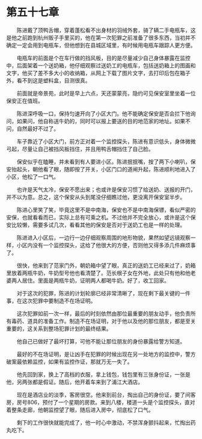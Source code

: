 #	第五十七章

　　陈进戴了顶鸭舌帽，穿着蓬松看不出身材的羽绒外套，骑了辆二手电瓶车，这是他之前跑到杭州贩子手里买的，他在第一次犯罪之前准备了很多东西，当初并不确定一定会用到电瓶车，但他想到在县城区域里，有时候用电瓶车跟踪人更方便。

　　电瓶车的前面是个在车行做的挡风板，目的是尽量减少自己身体暴露在监控中，后面架着一个送奶箱，他仔细观察过送奶工的电瓶车，包括送奶箱上的图画和文字，他买了差不多大小的收纳箱，从网上下载了图片文字，去打印后包在箱子外，看不到这是塑料盒，目测很真。

　　前面就是帝景苑，此时是早上六点，天还蒙蒙亮，隐约可见保安室里坐着一位保安正在值班。

　　陈进深呼吸一口，保持匀速开向了小区大门。他不能确定保安是否会拦下他询问，如果问，他自称送牛奶的，同时可以报上要送的目的地范家的地址。如果不问，自然最好不过了。

　　车子靠近了小区大门，前方正对着一个监控探头，陈进有意识低头，身体微微弓起，尽量让自己被挡风板挡住，并且用鸭舌帽挡住了自己脸。

　　保安似乎在瞌睡，并未看到有人要进小区。陈进抿抿嘴，按了两下小喇叭，保安抬起头，朝他看了眼，随即按了开关，小区门口的道闸升起，陈进顺利地进入了小区，他松了一口气。

　　也许是天气太冷，保安不愿出来；也或许是保安习惯了给送奶、送报的开门，并不以为意。总之，这个保安从头到尾没仔细瞧过他，更没离开保安室半步。

　　陈进心里笑了笑，毕竟这里不是中南海，保安也不是中南海保镖，看似严密的安保，也就看看而已，实际上总有可乘之机。不过他并不完全放心，或许是这个保安比较懒，需要多试几次，看看其他的保安是否对于送奶工也是一样的处理。

　　陈进进入小区后，一边行一边仔细观察周围的地形物貌，果然如望远镜观察一样，小区内没有一个监控探头，这给了他很大的方便，否则他又得多添几件麻烦事了。

　　很快，他来到了范家门外，朝奶箱中望了眼，真正的送奶工已经来过了，奶箱里放着两瓶牛奶，牛奶型号他也看清楚了。范长根子女在外地，此处只有他和他老婆两人居住。里面是两瓶牛奶，证明两人都喝牛奶。好了，收工回家。

　　对于这次的犯罪，陈进的计划轮廓已经非常清晰了，现在剩下最关键的一件事，在这次犯罪中要制造不在场证明。

　　这次犯罪如前一次一样，最后的时刻依然由那位最重要的朋友动手，他负责所有毒药、道具的准备工作。制造不在场证明，对于他以及他的那位朋友，都是至关重要的，这关系到整场犯罪计划的最终结果。

　　他自己已做好了最坏打算，可他不能让那位朋友的身份暴露给警方知道。

　　最好的不在场证明，是让凶手在犯罪的时候出现在另一处地方的监控中，警方破案最依赖监控，如果有监控作证，那就万无一失了。

　　他先回到家，换上了高档的衣服，拿上钱包，钱包里有三张身份证，一张是他，另两张都是假证。随后，他开着车来到了浦江大酒店。

　　现在是酒店业的淡季，客房很空。他来到前台，掏出自己的身份证，要了间客房，房号806，预付了一个星期的房款。来到八楼，楼道一头是个监控探头，直对着整条走廊，他朝监控望了眼，随后进入房中，彻底松了口气。

　　剩下的工作很快就能完成了，他一时心中激动，不禁浑身颤抖起来，忙掏出药丸吃下。
